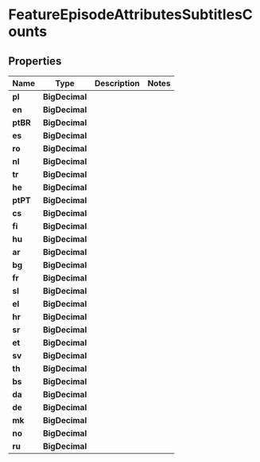 

# FeatureEpisodeAttributesSubtitlesCounts


## Properties

| Name | Type | Description | Notes |
|------------ | ------------- | ------------- | -------------|
|**pl** | **BigDecimal** |  |  |
|**en** | **BigDecimal** |  |  |
|**ptBR** | **BigDecimal** |  |  |
|**es** | **BigDecimal** |  |  |
|**ro** | **BigDecimal** |  |  |
|**nl** | **BigDecimal** |  |  |
|**tr** | **BigDecimal** |  |  |
|**he** | **BigDecimal** |  |  |
|**ptPT** | **BigDecimal** |  |  |
|**cs** | **BigDecimal** |  |  |
|**fi** | **BigDecimal** |  |  |
|**hu** | **BigDecimal** |  |  |
|**ar** | **BigDecimal** |  |  |
|**bg** | **BigDecimal** |  |  |
|**fr** | **BigDecimal** |  |  |
|**sl** | **BigDecimal** |  |  |
|**el** | **BigDecimal** |  |  |
|**hr** | **BigDecimal** |  |  |
|**sr** | **BigDecimal** |  |  |
|**et** | **BigDecimal** |  |  |
|**sv** | **BigDecimal** |  |  |
|**th** | **BigDecimal** |  |  |
|**bs** | **BigDecimal** |  |  |
|**da** | **BigDecimal** |  |  |
|**de** | **BigDecimal** |  |  |
|**mk** | **BigDecimal** |  |  |
|**no** | **BigDecimal** |  |  |
|**ru** | **BigDecimal** |  |  |



